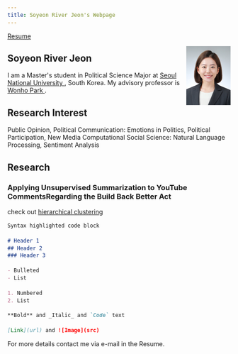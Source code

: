 ```yaml
---
title: Soyeon River Jeon's Webpage
---
```


<a href="https://river-jeon.github.io/pdf/Resume.pdf" target="_blank"> Resume </a>






<img align="right" src="images/1610365172684.jpg" width=100>

## Soyeon River Jeon

I am a Master's student in Political Science Major at <a href="https://en.snu.ac.kr/index.html"> Seoul National University </a>, South Korea.
My advisory professor is <a href="http://polisci.snu.ac.kr/korean/sub2_01_view.php?id=34"> Wonho Park </a>.

## Research Interest
Public Opinion, Political Communication: Emotions in Politics, Political Participation, New Media
Computational Social Science: Natural Language Processing, Sentiment Analysis


## Research

### Applying Unsupervised Summarization to YouTube CommentsRegarding the Build Back Better Act

check out <a href = "https://river-jeon.github.io/images/newplot.png" target="_blank"> hierarchical clustering </a>

```markdown
Syntax highlighted code block

# Header 1
## Header 2
### Header 3

- Bulleted
- List

1. Numbered
2. List

**Bold** and _Italic_ and `Code` text

[Link](url) and ![Image](src)
```

For more details contact me via e-mail in the Resume.


